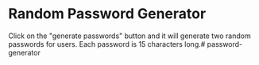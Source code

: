 # Random Password Generator
Click on the "generate passwords" button and it will generate two random passwords for users. Each password is 15 characters long.# password-generator
